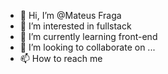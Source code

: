 - 👋 Hi, I’m @Mateus Fraga
- 👀 I’m interested in fullstack
- 🌱 I’m currently learning front-end
- 💞️ I’m looking to collaborate on ...
- 📫 How to reach me 

<!---
MateusFraga1988/MateusFraga1988 is a ✨ special ✨ repository because its `README.md` (this file) appears on your GitHub profile.
You can click the Preview link to take a look at your changes.
--->
